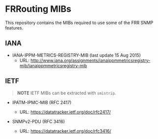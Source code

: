 FRRouting MIBs
==============

This repository contains the MIBs required to use some of the FRR SNMP
features.


IANA
----

- IANA-IPPM-METRICS-REGISTRY-MIB (last update 15 Aug 2015)
  * URL: http://www.iana.org/assignments/ianaippmmetricsregistry-mib/ianaippmmetricsregistry-mib


IETF
----

> **NOTE**
> IETF MIBs can be extracted with `smistrip`.

- IPATM-IPMC-MIB (RFC 2417)
  * URL: https://datatracker.ietf.org/doc/rfc2417/

- SNMPv2-PDU (RFC 3416)
  * URL: https://datatracker.ietf.org/doc/rfc3416/
